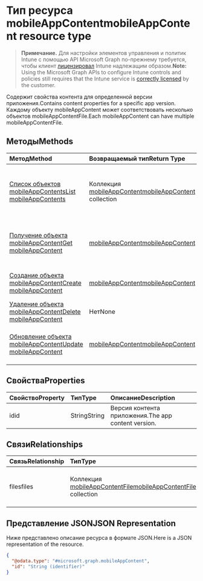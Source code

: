 # <a name="mobileappcontent-resource-type"></a><span data-ttu-id="0d518-101">Тип ресурса mobileAppContent</span><span class="sxs-lookup"><span data-stu-id="0d518-101">mobileAppContent resource type</span></span>

> <span data-ttu-id="0d518-102">**Примечание.** Для настройки элементов управления и политик Intune с помощью API Microsoft Graph по-прежнему требуется, чтобы клиент [лицензировал](https://go.microsoft.com/fwlink/?linkid=839381) Intune надлежащим образом.</span><span class="sxs-lookup"><span data-stu-id="0d518-102">**Note:** Using the Microsoft Graph APIs to configure Intune controls and policies still requires that the Intune service is [correctly licensed](https://go.microsoft.com/fwlink/?linkid=839381) by the customer.</span></span>

<span data-ttu-id="0d518-103">Содержит свойства контента для определенной версии приложения.</span><span class="sxs-lookup"><span data-stu-id="0d518-103">Contains content properties for a specific app version.</span></span> <span data-ttu-id="0d518-104">Каждому объекту mobileAppContent может соответствовать несколько объектов mobileAppContentFile.</span><span class="sxs-lookup"><span data-stu-id="0d518-104">Each mobileAppContent can have multiple mobileAppContentFile.</span></span>
## <a name="methods"></a><span data-ttu-id="0d518-105">Методы</span><span class="sxs-lookup"><span data-stu-id="0d518-105">Methods</span></span>
|<span data-ttu-id="0d518-106">Метод</span><span class="sxs-lookup"><span data-stu-id="0d518-106">Method</span></span>|<span data-ttu-id="0d518-107">Возвращаемый тип</span><span class="sxs-lookup"><span data-stu-id="0d518-107">Return Type</span></span>|<span data-ttu-id="0d518-108">Описание</span><span class="sxs-lookup"><span data-stu-id="0d518-108">Description</span></span>|
|:---|:---|:---|
|[<span data-ttu-id="0d518-109">Список объектов mobileAppContents</span><span class="sxs-lookup"><span data-stu-id="0d518-109">List mobileAppContents</span></span>](../api/intune_apps_mobileappcontent_list.md)|<span data-ttu-id="0d518-110">Коллекция [mobileAppContent](../resources/intune_apps_mobileappcontent.md)</span><span class="sxs-lookup"><span data-stu-id="0d518-110">[mobileAppContent](../resources/intune_apps_mobileappcontent.md) collection</span></span>|<span data-ttu-id="0d518-111">Список свойств и связей объектов [mobileAppContent](../resources/intune_apps_mobileappcontent.md).</span><span class="sxs-lookup"><span data-stu-id="0d518-111">List properties and relationships of the [mobileAppContent](../resources/intune_apps_mobileappcontent.md) objects.</span></span>|
|[<span data-ttu-id="0d518-112">Получение объекта mobileAppContent</span><span class="sxs-lookup"><span data-stu-id="0d518-112">Get mobileAppContent</span></span>](../api/intune_apps_mobileappcontent_get.md)|[<span data-ttu-id="0d518-113">mobileAppContent</span><span class="sxs-lookup"><span data-stu-id="0d518-113">mobileAppContent</span></span>](../resources/intune_apps_mobileappcontent.md)|<span data-ttu-id="0d518-114">Чтение свойств и связей объекта [mobileAppContent](../resources/intune_apps_mobileappcontent.md).</span><span class="sxs-lookup"><span data-stu-id="0d518-114">Read properties and relationships of [plannerTaskDetails](../resources/intune_apps_mobileappcontent.md) object.</span></span>|
|[<span data-ttu-id="0d518-115">Создание объекта mobileAppContent</span><span class="sxs-lookup"><span data-stu-id="0d518-115">Create mobileAppContent</span></span>](../api/intune_apps_mobileappcontent_create.md)|[<span data-ttu-id="0d518-116">mobileAppContent</span><span class="sxs-lookup"><span data-stu-id="0d518-116">mobileAppContent</span></span>](../resources/intune_apps_mobileappcontent.md)|<span data-ttu-id="0d518-117">Создание объекта [mobileAppContent](../resources/intune_apps_mobileappcontent.md).</span><span class="sxs-lookup"><span data-stu-id="0d518-117">Create a new [plannerBucket](../resources/intune_apps_mobileappcontent.md) object.</span></span>|
|[<span data-ttu-id="0d518-118">Удаление объекта mobileAppContent</span><span class="sxs-lookup"><span data-stu-id="0d518-118">Delete mobileAppContent</span></span>](../api/intune_apps_mobileappcontent_delete.md)|<span data-ttu-id="0d518-119">Нет</span><span class="sxs-lookup"><span data-stu-id="0d518-119">None</span></span>|<span data-ttu-id="0d518-120">Удаляет объект [mobileAppContent](../resources/intune_apps_mobileappcontent.md).</span><span class="sxs-lookup"><span data-stu-id="0d518-120">Deletes a [mobileAppContent](../resources/intune_apps_mobileappcontent.md).</span></span>|
|[<span data-ttu-id="0d518-121">Обновление объекта mobileAppContent</span><span class="sxs-lookup"><span data-stu-id="0d518-121">Update mobileAppContent</span></span>](../api/intune_apps_mobileappcontent_update.md)|[<span data-ttu-id="0d518-122">mobileAppContent</span><span class="sxs-lookup"><span data-stu-id="0d518-122">mobileAppContent</span></span>](../resources/intune_apps_mobileappcontent.md)|<span data-ttu-id="0d518-123">Обновление свойств объекта [mobileAppContent](../resources/intune_apps_mobileappcontent.md).</span><span class="sxs-lookup"><span data-stu-id="0d518-123">Update the properties of a [calendar](../resources/intune_apps_mobileappcontent.md) object.</span></span>|

## <a name="properties"></a><span data-ttu-id="0d518-124">Свойства</span><span class="sxs-lookup"><span data-stu-id="0d518-124">Properties</span></span>
|<span data-ttu-id="0d518-125">Свойство</span><span class="sxs-lookup"><span data-stu-id="0d518-125">Property</span></span>|<span data-ttu-id="0d518-126">Тип</span><span class="sxs-lookup"><span data-stu-id="0d518-126">Type</span></span>|<span data-ttu-id="0d518-127">Описание</span><span class="sxs-lookup"><span data-stu-id="0d518-127">Description</span></span>|
|:---|:---|:---|
|<span data-ttu-id="0d518-128">id</span><span class="sxs-lookup"><span data-stu-id="0d518-128">id</span></span>|<span data-ttu-id="0d518-129">String</span><span class="sxs-lookup"><span data-stu-id="0d518-129">String</span></span>|<span data-ttu-id="0d518-130">Версия контента приложения.</span><span class="sxs-lookup"><span data-stu-id="0d518-130">The app content version.</span></span>|

## <a name="relationships"></a><span data-ttu-id="0d518-131">Связи</span><span class="sxs-lookup"><span data-stu-id="0d518-131">Relationships</span></span>
|<span data-ttu-id="0d518-132">Связь</span><span class="sxs-lookup"><span data-stu-id="0d518-132">Relationship</span></span>|<span data-ttu-id="0d518-133">Тип</span><span class="sxs-lookup"><span data-stu-id="0d518-133">Type</span></span>|<span data-ttu-id="0d518-134">Описание</span><span class="sxs-lookup"><span data-stu-id="0d518-134">Description</span></span>|
|:---|:---|:---|
|<span data-ttu-id="0d518-135">files</span><span class="sxs-lookup"><span data-stu-id="0d518-135">files</span></span>|<span data-ttu-id="0d518-136">Коллекция [mobileAppContentFile](../resources/intune_apps_mobileappcontentfile.md)</span><span class="sxs-lookup"><span data-stu-id="0d518-136">[mobileAppContentFile](../resources/intune_apps_mobileappcontentfile.md) collection</span></span>|<span data-ttu-id="0d518-137">Список файлов для этой версии контента приложения.</span><span class="sxs-lookup"><span data-stu-id="0d518-137">The list of files for this app content version.</span></span>|

## <a name="json-representation"></a><span data-ttu-id="0d518-138">Представление JSON</span><span class="sxs-lookup"><span data-stu-id="0d518-138">JSON Representation</span></span>
<span data-ttu-id="0d518-139">Ниже представлено описание ресурса в формате JSON.</span><span class="sxs-lookup"><span data-stu-id="0d518-139">Here is a JSON representation of the resource.</span></span>
<!-- {
  "blockType": "resource",
  "keyProperty": "id",
  "@odata.type": "microsoft.graph.mobileAppContent"
}
-->
``` json
{
  "@odata.type": "#microsoft.graph.mobileAppContent",
  "id": "String (identifier)"
}
```



